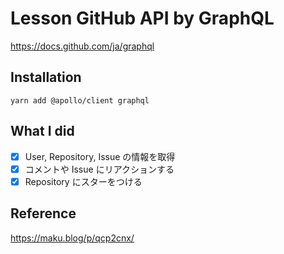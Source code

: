 # Lesson GitHub API by GraphQL

https://docs.github.com/ja/graphql

## Installation

`yarn add @apollo/client graphql`

## What I did

- [x] User, Repository, Issue の情報を取得
- [x] コメントや Issue にリアクションする
- [x] Repository にスターをつける

## Reference

https://maku.blog/p/qcp2cnx/
